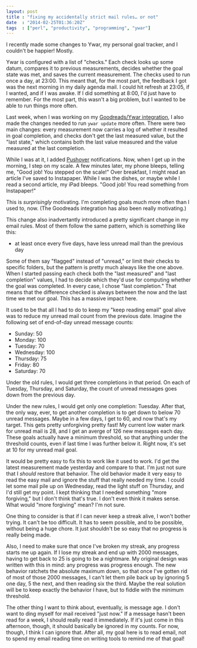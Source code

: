 ```yaml
---
layout: post
title : "fixing my accidentally strict mail rules… or not"
date  : "2014-02-25T01:36:20Z"
tags  : ["perl", "productivity", "programming", "ywar"]
---
```

I recently made some changes to Ywar, my personal goal tracker, and I couldn't
be happier!  Mostly.

Ywar is configured with a list of "checks."  Each check looks up some datum,
compares it to previous measurements, decides whether the goal state was met,
and saves the current measurement.  The checks used to run once a day, at
23:00.  This meant that, for the most part, the feedback I got was the next
morning in my daily agenda mail.  I could hit refresh at 23:05, if I wanted,
and if I was awake.  If I did something at 8:00, I'd just have to remember.
For the most part, this wasn't a big problem, but I wanted to be able to run
things more often.

Last week, when I was working on my [Goodreads/Ywar
integration](http://rjbs.manxome.org/rubric/entry/2035), I also made the
changes needed to run `ywar update` more often.  There were two main changes:
every measurement now carries a log of whether it resulted in goal completion,
and checks don't get the last measured value, but the "last state," which
contains both the last value measured and the value measured at the last
completion.

While I was at it, I added [Pushover](https://pushover.net/) notifications.
Now, when I get up in the morning, I step on my scale.  A few minutes later, my
phone bleeps, telling me, "Good job!  You stepped on the scale!"  Over
breakfast, I might read an article I've saved to Instapaper.  While I was the
dishes, or maybe while I read a second article, my iPad bleeps.  "Good job!
You read something from Instapaper!"

This is *surprisingly* motivating.  I'm completing goals much more often than I
used to, now.  (The Goodreads integration has also been really motivating.)

This change also inadvertantly introduced a pretty significant change in my
email rules.  Most of them follow the same pattern, which is something like
this:

* at least once every five days, have less unread mail than the previous day

Some of them say "flagged" instead of "unread," or limit their checks to
specific folders, but the pattern is pretty much always like the one above.
When I started passing each check both the "last measured" and "last
completion" values, I had to decide which they'd use for computing whether the
goal was completed.  In every case, I chose "last completion."  That means that
the difference checked is always between the now and the last time we met our
goal.  This has a massive impact here.

It used to be that all I had to do to keep my "keep reading email" goal alive
was to reduce my unread mail count from the previous date.  Imagine the
following set of end-of-day unread message counts:

* Sunday: 50
* Monday: 100
* Tuesday: 70
* Wednesday: 100
* Thursday: 75
* Friday: 80
* Saturday: 70

Under the old rules, I would get three completions in that period.  On each of
Tuesday, Thursday, and Saturday, the count of unread messages goes down from
the previous day.

Under the new rules, I would get only one completion: Tuesday.  After that,
the only way, ever, to get another completion is to get down to below 70 unread
messages.  Maybe in a few days, I get to 60, and now that's my target.  This
gets pretty unforgiving pretty fast!  My current low water mark for unread mail
is 28, and I get an averge of 126 new messages each day.  These goals actually
have a minimum threshold, so that anything under the threshold counts, even if
last time I was further below it.  Right now, it's set at 10 for my unread mail
goal.

It would be pretty easy to fix this to work like it used to work.  I'd get the
latest measurement made yesterday and compare to that.  I'm just not sure that
I *should* restore that behavior.  The old behavior made it very easy to read
the easy mail and ignore the stuff that really needed my time.  I could let
some mail pile up on Wednesday, read the light stuff on Thursday, and I'd still
get my point.  I kept thinking that I needed something "more forgiving," but I
don't think that's true.  I don't even think it makes sense.  What would "more
forgiving" mean?  I'm not sure.

One thing to consider is that if I can never keep a streak alive, I won't
bother trying.  It can't be too difficult.  It has to seem possible, and to be
possible, without being a huge chore.  It just shouldn't be so easy that no
progress is really being made.

Also, I need to make sure that once I've broken my streak, any progress starts
me up again.  If I lose my streak and end up with 2000 messages, having to get
back to 25 is going to be a nightmare.  My original design was written with
this in mind:  any progress was progress enough.  The new behavior ratchets the
absolute maximum down, so that once I've gotten rid of most of those 2000
messages, I can't let them pile back up by ignoring 5 one day, 5 the next, and
then reading six the third.  Maybe the real solution will be to keep exactly
the behavior I have, but to fiddle with the minimum threshold.

The other thing I want to think about, eventually, is message age.  I don't
want to ding myself for mail received "just now."  If a message hasn't been
read for a week, I should really read it immediately.  If it's just come in
this afternoon, though, it should basically be ignored in my counts.  For now,
though, I think I can ignore that.  After all, my goal here is to read email,
not to spend my email reading time on writing tools to remind me of that goal!

